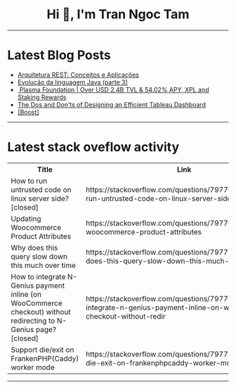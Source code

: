 <h1 align="center">Hi 👋, I'm Tran Ngoc Tam</h1>

---

# Latest Blog Posts 
<!-- BLOG-POST-LIST:START -->
- [Arquitetura REST: Conceitos e Aplicações](https://dev.to/gustavo_dias_8fec767000ad/arquitetura-rest-conceitos-e-aplicacoes-3pca)
- [Evolução da linguagem Java &lpar;parte 3&rpar;](https://dev.to/cesarpaulomp/evolucao-da-linguagem-java-parte-3-2koo)
- [‍ Plasma Foundation | Over USD 2.4B TVL &amp; 54.02% APY, XPL and Staking Rewards](https://dev.to/plasmafdn/plasma-foundation-over-usd-24b-tvl-5402-apy-xpl-and-staking-rewards-4828)
- [The Dos and Don’ts of Designing an Efficient Tableau Dashboard](https://dev.to/thedatageek/the-dos-and-donts-of-designing-an-efficient-tableau-dashboard-5g73)
- [[Boost]](https://dev.to/cescquintero/-49l1)
<!-- BLOG-POST-LIST:END -->

---

# Latest stack oveflow activity
<table>
  <tr><th>Title</th><th>Link</th></tr>
  <!-- STACKOVERFLOW:START --><tr><td>How to run untrusted code on linux server side? [closed]</td><td>https://stackoverflow.com/questions/79776214/how-to-run-untrusted-code-on-linux-server-side</td></tr><tr><td>Updating Woocommerce Product Attributes</td><td>https://stackoverflow.com/questions/79776065/updating-woocommerce-product-attributes</td></tr><tr><td>Why does this query slow down this much over time</td><td>https://stackoverflow.com/questions/79775969/why-does-this-query-slow-down-this-much-over-time</td></tr><tr><td>How to integrate N-Genius payment inline &lpar;on WooCommerce checkout&rpar; without redirecting to N-Genius page? [closed]</td><td>https://stackoverflow.com/questions/79775317/how-to-integrate-n-genius-payment-inline-on-woocommerce-checkout-without-redir</td></tr><tr><td>Support die/exit on FrankenPHP&lpar;Caddy&rpar; worker mode</td><td>https://stackoverflow.com/questions/79775141/support-die-exit-on-frankenphpcaddy-worker-mode</td></tr><!-- STACKOVERFLOW:END -->
</table>

---


